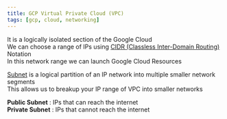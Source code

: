 ```yaml
---
title: GCP Virtual Private Cloud (VPC)
tags: [gcp, cloud, networking]
---
```


It is a logically isolated section of the Google Cloud  
We can choose a range of IPs using [CIDR (Classless Inter-Domain Routing)](../../../Computer%20Networks/Layer-wise%20Concepts/Network%20(Internet)%20Layer%20Concepts/CIDR%20(Classless%20Inter-Domain%20Routing).md) Notation  
In this network range we can launch Google Cloud Resources

[Subnet](../../../Computer%20Networks/Layer-wise%20Concepts/Network%20(Internet)%20Layer%20Concepts/Subnetting.md) is a logical partition of an IP network into multiple smaller network segments  
This allows us to breakup your IP range of VPC into smaller networks

**Public Subnet** : IPs that can reach the internet  
**Private Subnet** : IPs that cannot reach the internet